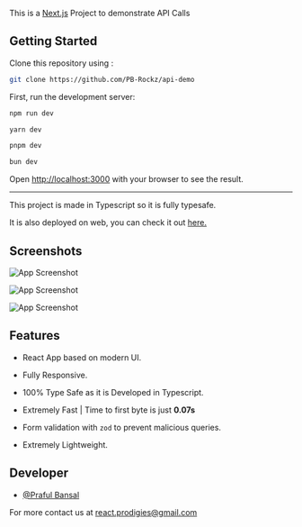 This is a [Next.js](https://nextjs.org/) Project to demonstrate API Calls

## Getting Started

Clone this repository using :

```bash
git clone https://github.com/PB-Rockz/api-demo
```

First, run the development server:

```bash
npm run dev
```

```bash
yarn dev
```

```bash
pnpm dev
```

```bash
bun dev
```

Open [http://localhost:3000](http://localhost:3000) with your browser to see the result.

---

This project is made in Typescript so it is fully typesafe.

It is also deployed on web, you can check it out [here.](https://api-demo-sigma.vercel.app/)

## Screenshots

![App Screenshot](https://imgur.com/0vheThp.jpg)

![App Screenshot](https://imgur.com/u2nD5nq.jpg)

![App Screenshot](https://imgur.com/iCrmV2C.jpg)

## Features

- React App based on modern UI.

- Fully Responsive.

- 100% Type Safe as it is Developed in Typescript.

- Extremely Fast | Time to first byte is just **0.07s**

- Form validation with `zod` to prevent malicious queries.

- Extremely Lightweight.

## Developer

- [@Praful Bansal](https://github.com/PB-Rockz)

For more contact us at react.prodigies@gmail.com
